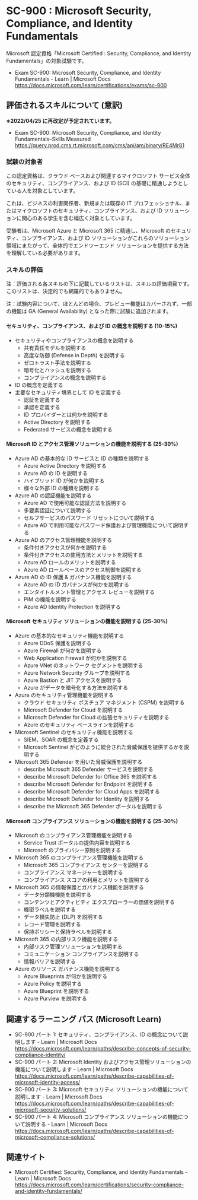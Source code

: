 # SC-900 : Microsoft Security, Compliance, and Identity Fundamentals
Microsoft 認定資格「Microsoft Certified : Security, Compliance, and Identity Fundamentals」の対象試験です。

- Exam SC-900: Microsoft Security, Compliance, and Identity Fundamentals - Learn | Microsoft Docs  
https://docs.microsoft.com/learn/certifications/exams/sc-900

## 評価されるスキルについて (意訳)
**※2022/04/25 に再改定が予定されています。**
- Exam SC-900: Microsoft Security, Compliance, and Identity Fundamentals–Skills Measured  
https://query.prod.cms.rt.microsoft.com/cms/api/am/binary/RE4Mr81

### 試験の対象者
この認定資格は、クラウド ベースおよび関連するマイクロソフト サービス全体のセキュリティ、コンプライアンス、および ID (SCI) の基礎に精通しようとしている人を対象としています。

これは、ビジネスの利害関係者、新規または既存の IT プロフェッショナル、またはマイクロソフトのセキュリティ、コンプライアンス、および ID ソリューションに関心のある学生を含む幅広く対象としています。

受験者は、Microsoft Azure と Microsoft 365 に精通し、Microsoft のセキュリティ、コンプライアンス、および ID ソリューションがこれらのソリューション領域にまたがって、全体的でエンドツーエンド ソリューションを提供する方法を理解している必要があります。

### スキルの評価
注：評価される各スキルの下に記載しているリストは、スキルの評価項目です。このリストは、決定的でも網羅的でもありません。

注：試験内容について、ほとんどの場合、プレビュー機能はカバーされず、一部の機能は GA (General Availability) となった際に試験に追加されます。

#### セキュリティ、コンプライアンス、および ID の概念を説明する (10-15%)
- セキュリティやコンプライアンスの概念を説明する
  - 共有責任モデルを説明する
  - 高度な防御 (Defense in Depth) を説明する
  - ゼロトラスト手法を説明する
  - 暗号化とハッシュを説明する
  - コンプライアンスの概念を説明する
- ID の概念を定義する
- 主要なセキュリティ境界として ID を定義する
  - 認証を定義する
  - 承認を定義する
  - ID プロバイダーとは何かを説明する
  - Active Directory を説明する
  - Federated サービスの概念を説明する
#### Microsoft ID とアクセス管理ソリューションの機能を説明する (25-30%)
- Azure AD の基本的な ID サービスと ID の種類を説明する
  - Azure Active Directory を説明する
  - Azure AD の ID を説明する
  - ハイブリッド ID が何かを説明する
  - 様々な外部 ID の種類を説明する
- Azure AD の認証機能を説明する
  - Azure AD で使用可能な認証方法を説明する
  - 多要素認証について説明する
  - セルフサービスのパスワード リセットについて説明する
  - Azure AD で利用可能なパスワード保護および管理機能について説明する
- Azure AD のアクセス管理機能を説明する
  - 条件付きアクセスが何かを説明する
  - 条件付きアクセスの使用方法とメリットを説明する
  - Azure AD ロールのメリットを説明する
  - Azure AD ロールベースのアクセス制御を説明する
- Azure AD の ID 保護 & ガバナンス機能を説明する
  - Azure AD の ID ガバナンスが何かを説明する
  - エンタイトルメント管理とアクセス レビューを説明する
  - PIM の機能を説明する
  - Azure AD Identity Protection を説明する
#### Microsoft セキュリティ ソリューションの機能を説明する (25-30%)
- Azure の基本的なセキュリティ機能を説明する
  - Azure DDoS 保護を説明する
  - Azure Firewall が何かを説明する
  - Web Application Firewall が何かを説明する
  - Azure VNet のネットワーク セグメントを説明する
  - Azure Network Security グループを説明する
  - Azure Bastion と JIT アクセスを説明する
  - Azure がデータを暗号化する方法を説明する
- Azure のセキュリティ管理機能を説明する
  - クラウド セキュリティ ポスチュア マネジメント (CSPM) を説明する
  - Microsoft Defender for Cloud を説明する
  - Microsoft Defender for Cloud の拡張セキュリティを説明する
  - Azure のセキュリティ ベースラインを説明する
- Microsoft Sentinel のセキュリティ機能を説明する
  - SIEM、SOAR の概念を定義する
  - Microsoft Sentinel がどのように統合された脅威保護を提供するかを説明する
- Microsoft 365 Defender を用いた脅威保護を説明する
  - describe Microsoft 365 Defender サービスを説明する
  - describe Microsoft Defender for Office 365 を説明する
  - describe Microsoft Defender for Endpoint を説明する
  - describe Microsoft Defender for Cloud Apps を説明する
  - describe Microsoft Defender for Identity を説明する
  - describe the Microsoft 365 Defender ポータルを説明する

#### Microsoft コンプライアンス ソリューションの機能を説明する (25-30%)
- Microsoft のコンプライアンス管理機能を説明する
  - Service Trust ポータルの提供内容を説明する
  - Microsoft のプライバシー原則を説明する
- Microsoft 365 のコンプライアンス管理機能を説明する
  - Microsoft 365 コンプライアンス センターを説明する
  - コンプライアンス マネージャーを説明する
  - コンプライアンス スコアの利用とメリットを説明する
- Microsoft 365 の情報保護とガバナンス機能を説明する
  - データ分類機機能を説明する
  - コンテンツとアクティビティ エクスプローラーの価値を説明する
  - 機密ラベルを説明する
  - データ損失防止 (DLP) を説明する
  - レコード管理を説明する
  - 保持ポリシーと保持ラベルを説明する
- Microsoft 365 の内部リスク機能を説明する
  - 内部リスク管理ソリューションを説明する
  - コミュニケーション コンプライアンスを説明する
  - 情報バリアを説明する
- Azure のリソース ガバナンス機能を説明する
  - Azure Blueprints が何かを説明する
  - Azure Policy を説明する
  - Azure Blueprint を説明する
  - Azure Purview を説明する

## 関連するラーニング パス (Microsoft Learn)
- SC-900 パート 1: セキュリティ、コンプライアンス、ID の概念について説明します - Learn | Microsoft Docs  
https://docs.microsoft.com/learn/paths/describe-concepts-of-security-compliance-identity/
- SC-900 パート 2: Microsoft Identity およびアクセス管理ソリューションの機能について説明します - Learn | Microsoft Docs  
https://docs.microsoft.com/learn/paths/describe-capabilities-of-microsoft-identity-access/
- SC-900 パート 3: Microsoft セキュリティ ソリューションの機能について説明します - Learn | Microsoft Docs  
https://docs.microsoft.com/learn/paths/describe-capabilities-of-microsoft-security-solutions/
- SC-900 パート 4: Microsoft コンプライアンス ソリューションの機能について説明する - Learn | Microsoft Docs  
https://docs.microsoft.com/learn/paths/describe-capabilities-of-microsoft-compliance-solutions/

## 関連サイト
- Microsoft Certified: Security, Compliance, and Identity Fundamentals - Learn | Microsoft Docs  
https://docs.microsoft.com/learn/certifications/security-compliance-and-identity-fundamentals/
